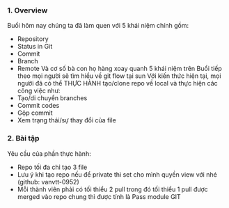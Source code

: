 ### 1. Overview
Buổi hôm nay chúng ta đã làm quen với 5 khái niệm chính gồm:
- Repository
- Status in Git
- Commit
- Branch
- Remote
Và cơ số bà con họ hàng xoay quanh 5 khái niệm trên
Buổi tiếp theo mọi người sẽ tìm hiểu về git flow tại sun
Với kiến thức hiện tại, mọi người đã có thể THỰC HÀNH tạo/clone repo về local và thực hiện các công việc như:
- Tạo/di chuyển branches
- Commit codes
- Gộp commit
- Xem trạng thái/sự thay đổi của file

### 2. Bài tập
Yêu cầu của phần thực hành:
- Repo tối đa chỉ tạo 3 file
- Lưu ý khi tạo repo nếu để private thì set cho mình quyền view với nhé (github: vanvtt-0952)
- Mỗi thành viên phải có tối thiểu 2 pull trong đó tối thiểu 1 pull được merged vào repo chung thì được tính là Pass module GIT
